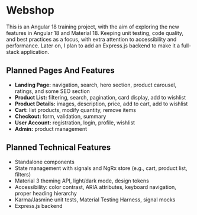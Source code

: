 # Webshop

This is an Angular 18 training project, with the aim of exploring the new features in Angular 18 and Material 18. Keeping unit testing, code quality, and best practices as a focus, with extra attention to accessibility and performance. Later on, I plan to add an Express.js backend to make it a full-stack application.

## Planned Pages And Features

- **Landing Page:** navigation, search, hero section, product carousel, ratings, and some SEO section
- **Product List:** filtering, search, pagination, card display, add to wishlist
- **Product Details:** images, description, price, add to cart, add to wishlist
- **Cart:** list products, modify quantity, remove items
- **Checkout:** form, validation, summary
- **User Account:** registration, login, profile, wishlist
- **Admin:** product management

## Planned Technical Features

- Standalone components
- State management with signals and NgRx store (e.g., cart, product list, filters)
- Material 3 theming API, light/dark mode, design tokens
- Accessibility: color contrast, ARIA attributes, keyboard navigation, proper heading hierarchy
- Karma/Jasmine unit tests, Material Testing Harness, signal mocks
- Express.js backend
